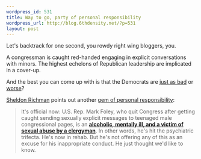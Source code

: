 ```yaml
--- 
wordpress_id: 531
title: Way to go, party of personal responsibility
wordpress_url: http://blog.6thdensity.net/?p=531
layout: post
---
```

Let's backtrack for one second, you rowdy right wing bloggers, you.

A congressman is caught red-handed engaging in explicit conversations with minors.  The highest echelons of Republican leadership are implicated in a cover-up.

And the best you can come up with is that the Democrats are <a href="http://www.macsmind.com/wordpress/2006/09/30/foley-setup/">just as bad</a> or <a href="http://mediamatters.org/items/200610020013">worse</a>?

<a href="http://sheldonfreeassociation.blogspot.com/">Sheldon Richman</a> points out another <a href="http://sheldonfreeassociation.blogspot.com/2006/10/foley-hits-trifecta.html">gem of personal responsibility</a>:
<blockquote>It's official now: U.S. Rep. Mark Foley, who quit Congress after getting caught sending sexually explicit messages to teenaged male congressional pages, is an <a href="http://www.cnn.com/2006/POLITICS/10/03/foley.scandal/index.html"><span style="font-weight: bold">alcoholic, mentally ill, and a victim of sexual abuse by a clergyman</span></a>. In other words, he's hit the psychiatric trifecta. He's now in rehab. But he's not offering any of this as an excuse for his inappropriate conduct. He just thought we'd like to know.</blockquote>

